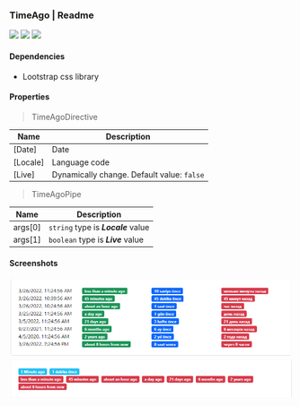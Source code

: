 ### TimeAgo | Readme

[![](https://img.shields.io/badge/Main-readme-white?style=for-the-badge)](../../readme.md)
[![](https://img.shields.io/badge/usage-orange?style=for-the-badge)](usage.md)
[![](https://img.shields.io/badge/Demo-blue?style=for-the-badge)](https://krsln.github.io/Showcase/LootstrapNg/Time)

#### Dependencies

- Lootstrap css library

#### Properties

> TimeAgoDirective

| Name     | Description                                  |
|----------|----------------------------------------------|
| [Date]   | Date                                         |
| [Locale] | Language code                                |
| [Live]   | Dynamically change. Default value: ``false`` |

> TimeAgoPipe

| Name    | Description                           |
|---------|---------------------------------------|
| args[0] | ``string`` type is **_Locale_** value |
| args[1] | ``boolean`` type is **_Live_** value  |

#### Screenshots

![](../../../../Images/LootstrapNg/TimeAgo.png "TimeAgo directive")
![](../../../../Images/LootstrapNg/TimeAgo-pipe.png "TimeAgo pipe")
